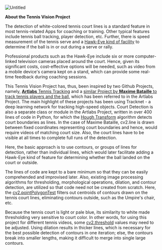 ![Untitled](https://user-images.githubusercontent.com/43463668/200117490-3496c31f-96de-4f37-839f-24af3d1392b5.png)

**About the Tennis Vision Project**

The detection of white-colored tennis court lines is a standard feature in most tennis-related Apps for coaching or training. Other typical features include tennis ball tracking, player detection, etc. Further, there is speed measurement of the tennis serve and a [Hawk-Eye kind of facility](https://www.hawkeyeinnovations.com/track) to determine if the ball is in or out during a serve or rally.

Professional products such as the Hawk-Eye include six or more computer-linked television cameras placed around the court. Hence, given its significant costs, cost-effective options will be needed, such as video from a mobile device's camera kept on a stand, which can provide some real-time feedback during coaching sessions. 

This Tennis Vision Project has, thus, been inspired by two Github Projects, namely, [**Artlabs** Tennis Tracking](https://github.com/ArtLabss/tennis-tracking) and a [similar Project by **Maxime Bataille** to track tennis players and the ball](https://github.com/MaximeBataille/tennis_tracking), which has been referred to in the Artlabs Project. The main highlight of these projects has been using Tracknet - a deep learning network for tracking high-speed objects. Court Detection is also a separate class or module in the Artlabs Project, written in over 400 lines of code in Python, for which the [Hough Transform](https://docs.opencv.org/4.x/d6/d10/tutorial_py_houghlines.html) algorithm detects court boundaries as lines.  In the case of Maxime Bataille, cv2.line is drawn between fixed coordinates representing court boundaries and hence, would require videos of matching court size. Also, the court lines have to be visible at all times to complete full runs of the detection.

Here, the basic approach is to use contours, or groups of lines for detection, rather than individual lines, which would later facilitate adding a Hawk-Eye kind of feature for determining whether the ball landed on the court or outside.

The lines of code are kept to a bare minimum so that they can be easily comprehended and improvised later. Also, existing image processing algorithms for thresholding, morphological operations, dilation, and contour detection, are utilized so that code need not be created from scratch. Here, the [cv2.pointPolygonTest](https://stackoverflow.com/questions/50670326/how-to-check-if-point-is-placed-inside-contour) filters out centroids of contours drawn on the tennis court lines, eliminating contours outside, such as the Umpire's chair, etc. 

Because the tennis court is light or pale blue, its similarity to white made thresholding very sensitive to court color. In other words, for using this project for different tennis videos, some [cv2.threshold](https://docs.opencv.org/4.x/d7/d4d/tutorial_py_thresholding.html) values may need to be adjusted. Using dilation results in thicker lines, which is necessary for the best possible detection of contours in one iteration; else, the contours break into smaller lengths, making it difficult to merge into single large contours. 

